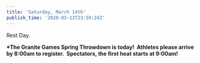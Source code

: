 ```yaml
---
title: 'Saturday, March 14th'
publish_time: '2020-03-13T23:59:24Z'
---
```


Rest Day.

**\*The Granite Games Spring Throwdown is today!  Athletes please arrive
by 8:00am to register.  Spectators, the first heat starts at 9:00am!**
